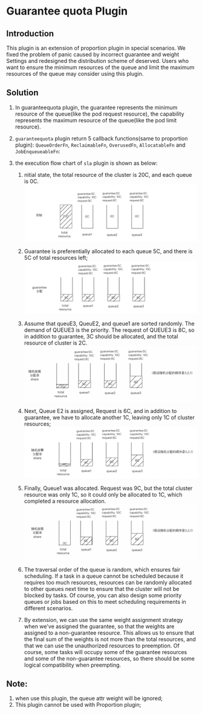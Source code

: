 # Guarantee quota Plugin

## Introduction

This plugin is an extension of proportion plugin in special scenarios. We fixed the problem of panic caused by incorrect guarantee and weight Settings and redesigned the distribution scheme of deserved. Users who want to ensure the minimum resources of the queue and limit the maximum resources of the queue may consider using this plugin.

## Solution

1. In guaranteequota plugin, the guarantee represents the minimum resource of the queue(like the pod request resource), the capability represents the maximum resource of the queue(like the pod limit resource).

2. `guaranteequota` plugin return 5 callback functions(same to proportion plugin): `QueueOrderFn`, `ReclaimableFn`, `OverusedFn`, `AllocatableFn` and `JobEnqueueableFn`:

3. the execution flow chart of `sla` plugin is shown as below:
   
   1. nitial state, the total resource of the cluster is 20C, and each queue is 0C.
   ![workflow](./images/guaranteequota-step1.png)
      
   2. Guarantee is preferentially allocated to each queue 5C, and there is 5C of total resources left;
   ![workflow](./images/guaranteequota-step2.png)
   
   3. Assume that queuE3, QueuE2, and queue1 are sorted randomly. The demand of QUEUE3 is the priority. The request of QUEUE3 is 8C, so in addition to guarantee, 3C should be allocated, and the total resource of cluster is 2C.
   ![workflow](./images/guaranteequota-step3.png)
   
   4. Next, Queue E2 is assigned, Request is 6C, and in addition to guarantee, we have to allocate another 1C, leaving only 1C of cluster resources;
   ![workflow](./images/guaranteequota-step4.png)
   
   5. Finally, Queue1 was allocated. Request was 9C, but the total cluster resource was only 1C, so it could only be allocated to 1C, which completed a resource allocation.
   ![workflow](./images/guaranteequota-step5.png)
      
   6. The traversal order of the queue is random, which ensures fair scheduling. If a task in a queue cannot be scheduled because it requires too much resources, resources can be randomly allocated to other queues next time to ensure that the cluster will not be blocked by tasks. Of course, you can also design some priority queues or jobs based on this to meet scheduling requirements in different scenarios.
   
   7. By extension, we can use the same weight assignment strategy when we've assigned the guarantee, so that the weights are assigned to a non-guarantee resource. This allows us to ensure that the final sum of the weights is not more than the total resources, and that we can use the unauthorized resources to preemption. Of course, some tasks will occupy some of the guarantee resources and some of the non-guarantee resources, so there should be some logical compatibility when preempting.

## Note: 
1. when use this plugin, the queue attr weight will be ignored;
2. This plugin cannot be used with Proportion plugin;
